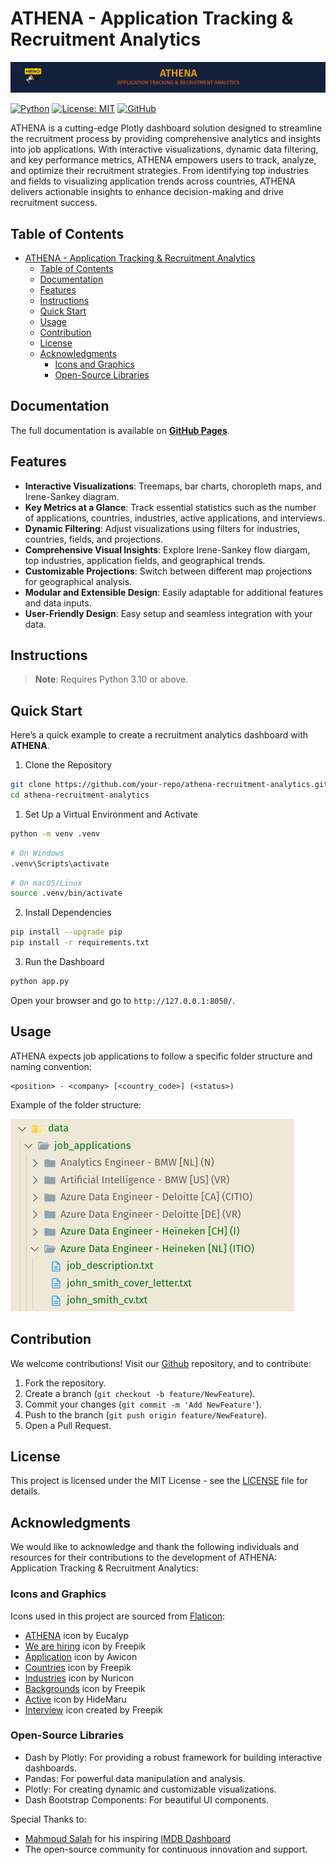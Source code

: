 # ATHENA - Application Tracking & Recruitment Analytics

![ATHENA Screenshot](docs/assets/athena-banner.png)

[![Python](https://img.shields.io/badge/Python-3.10%2B-darkcyan)](https://pypi.org/project/athena-recruitment-analytics/)
[![License: MIT](https://img.shields.io/badge/License-MIT-orange.svg)](https://github.com/fox-techniques/athena-recruitment-analytics/blob/main/LICENSE)
[![GitHub](https://img.shields.io/badge/GitHub-athena--recruitment--analytics-181717?logo=github)](https://github.com/fox-techniques/athena-recruitment-analytics)

ATHENA is a cutting-edge Plotly dashboard solution designed to streamline the recruitment process by providing comprehensive analytics and insights into job applications. With interactive visualizations, dynamic data filtering, and key performance metrics, ATHENA empowers users to track, analyze, and optimize their recruitment strategies. From identifying top industries and fields to visualizing application trends across countries, ATHENA delivers actionable insights to enhance decision-making and drive recruitment success.


## Table of Contents

- [ATHENA - Application Tracking \& Recruitment Analytics](#athena---application-tracking--recruitment-analytics)
  - [Table of Contents](#table-of-contents)
  - [Documentation](#documentation)
  - [Features](#features)
  - [Instructions](#instructions)
  - [Quick Start](#quick-start)
  - [Usage](#usage)
  - [Contribution](#contribution)
  - [License](#license)
  - [Acknowledgments](#acknowledgments)
    - [Icons and Graphics](#icons-and-graphics)
    - [Open-Source Libraries](#open-source-libraries)

## Documentation

The full documentation is available on **[GitHub Pages](https://fox-techniques.github.io/athena-recruitment-analytics/)**.


## Features

- **Interactive Visualizations**: Treemaps, bar charts, choropleth maps, and Irene-Sankey diagram.
- **Key Metrics at a Glance**: Track essential statistics such as the number of applications, countries, industries, active applications, and interviews.
- **Dynamic Filtering**: Adjust visualizations using filters for industries, countries, fields, and projections.
- **Comprehensive Visual Insights**: Explore Irene-Sankey flow diargam, top industries, application fields, and geographical trends.
- **Customizable Projections**: Switch between different map projections for geographical analysis.
- **Modular and Extensible Design**: Easily adaptable for additional features and data inputs.
- **User-Friendly Design**: Easy setup and seamless integration with your data.

## Instructions

> **Note**: Requires Python 3.10 or above.


## Quick Start

Here’s a quick example to create a recruitment analytics dashboard with **ATHENA**.

1. Clone the Repository

```bash
git clone https://github.com/your-repo/athena-recruitment-analytics.git
cd athena-recruitment-analytics
```

1. Set Up a Virtual Environment and Activate

```bash
python -m venv .venv
```
```bash
# On Windows
.venv\Scripts\activate
```
```bash
# On macOS/Linux
source .venv/bin/activate
```

2. Install Dependencies

```bash
pip install --upgrade pip
pip install -r requirements.txt
```

3. Run the Dashboard

```bash
python app.py
```

Open your browser and go to `http://127.0.0.1:8050/`.


## Usage

ATHENA expects job applications to follow a specific folder structure and naming convention:
```
<position> - <company> [<country_code>] (<status>)
```

Example of the folder structure: 

![ATHENA Application folder structure](/docs/assets/data-directories-prep.png)


## Contribution

We welcome contributions! Visit our [Github](https://github.com/fox-techniques/athena-recuitment-analytics) repository, and to contribute:

1. Fork the repository.
2. Create a branch (`git checkout -b feature/NewFeature`).
3. Commit your changes (`git commit -m 'Add NewFeature'`).
4. Push to the branch (`git push origin feature/NewFeature`).
5. Open a Pull Request.


## License

This project is licensed under the MIT License - see the [LICENSE](https://github.com/fox-techniques/athena-recuitment-analytics/blob/main/LICENSE) file for details.


## Acknowledgments

We would like to acknowledge and thank the following individuals and resources for their contributions to the development of ATHENA: Application Tracking & Recruitment Analytics:

### Icons and Graphics

Icons used in this project are sourced from [Flaticon](https://www.flaticon.com):

- [ATHENA](https://www.flaticon.com/free-icons/athena) icon by Eucalyp
- [We are hiring](https://www.flaticon.com/free-icons/we-are-hiring) icon by Freepik 
- [Application](https://www.flaticon.com/free-icons/curriculum-vitae) icon by Awicon
- [Countries](https://www.flaticon.com/free-icons/globe) icon by Freepik 
- [Industries](https://www.flaticon.com/free-icons/partner) icon by Nuricon
- [Backgrounds](https://www.flaticon.com/free-icons/work) icon by Freepik
- [Active](https://www.flaticon.com/free-icons/progress) icon by HideMaru
- [Interview](https://www.flaticon.com/free-icons/interview) icon created by Freepik


### Open-Source Libraries

- Dash by Plotly: For providing a robust framework for building interactive dashboards.
- Pandas: For powerful data manipulation and analysis.
- Plotly: For creating dynamic and customizable visualizations.
- Dash Bootstrap Components: For beautiful UI components.

Special Thanks to:

- [Mahmoud Salah](https://github.com/Mahmoud2227) for his inspiring [IMDB Dashboard](https://github.com/Mahmoud2227/IMDB-Dashboard) 
- The open-source community for continuous innovation and support.
